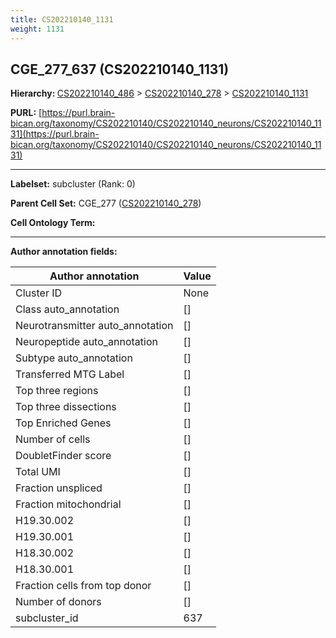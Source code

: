 ```yaml
---
title: CS202210140_1131
weight: 1131
---
```

## CGE_277_637 (CS202210140_1131)
<b>Hierarchy: </b>
[CS202210140_486](../CS202210140_486) >
[CS202210140_278](../CS202210140_278) >
[CS202210140_1131](../CS202210140_1131)

**PURL:** [https://purl.brain-bican.org/taxonomy/CS202210140/CS202210140_neurons/CS202210140_1131](https://purl.brain-bican.org/taxonomy/CS202210140/CS202210140_neurons/CS202210140_1131)

---


**Labelset:** subcluster (Rank: 0)

**Parent Cell Set:** CGE_277 ([CS202210140_278](../CS202210140_278))



**Cell Ontology Term:** 

[MARKER GENES.]: #


---

[TRANSFERRED ANNOTATIONS.]: #


[AUTHOR ANNOTATION FIELDS.]: #


**Author annotation fields:**

| Author annotation | Value |
|-------------------|-------|
|Cluster ID|None|
|Class auto_annotation|[]|
|Neurotransmitter auto_annotation|[]|
|Neuropeptide auto_annotation|[]|
|Subtype auto_annotation|[]|
|Transferred MTG Label|[]|
|Top three regions|[]|
|Top three dissections|[]|
|Top Enriched Genes|[]|
|Number of cells|[]|
|DoubletFinder score|[]|
|Total UMI|[]|
|Fraction unspliced|[]|
|Fraction mitochondrial|[]|
|H19.30.002|[]|
|H19.30.001|[]|
|H18.30.002|[]|
|H18.30.001|[]|
|Fraction cells from top donor|[]|
|Number of donors|[]|
|subcluster_id|637|
